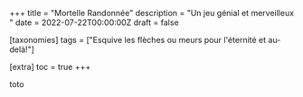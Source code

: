 +++
title = "Mortelle Randonnée"
description = "Un jeu génial et merveilleux "
date = 2022-07-22T00:00:00Z
draft = false

[taxonomies]
tags = ["Esquive les flèches ou meurs pour l'éternité et au-delà!"]

[extra]
toc = true
+++

toto
